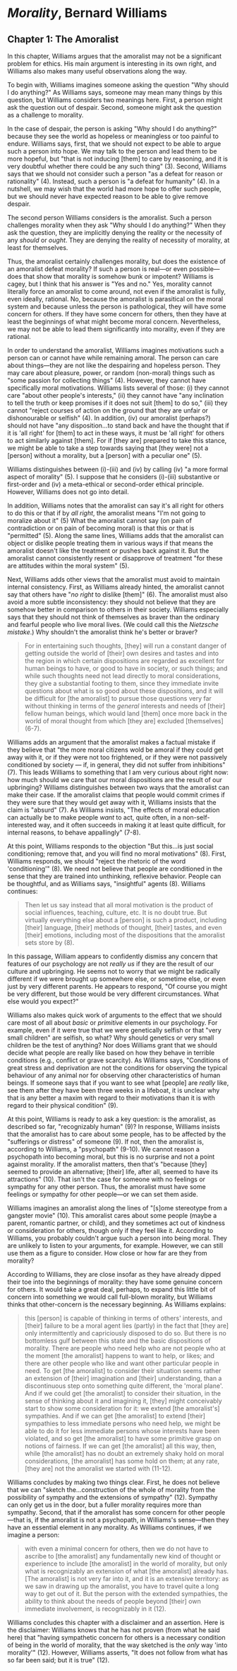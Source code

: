 # *Morality*, Bernard Williams

## Chapter 1: The Amoralist

In this chapter, Williams argues that the amoralist may not be a significant
problem for ethics.  His main argument is interesting in its own right, and
Williams also makes many useful observations along the way.

To begin with, Williams imagines someone asking the question "Why should I do
anything?"  As Williams says, someone may mean many things by this question,
but Williams considers two meanings here.  First, a person might ask the
question out of despair.  Second, someone might ask the question as
a challenge to morality.

In the case of despair, the person is asking "Why should I do anything?"
because they see the world as hopeless or meaningless or too painful to
endure.  Williams says, first, that we should not expect to be able to argue
such a person into hope.  We may talk to the person and lead them to be more
hopeful, but "that is not inducing [them] to care by reasoning, and it is very
doubtful whether there could be any such thing" (3).  Second, Williams says
that we should not consider such a person "as a defeat for reason or
rationality" (4).  Instead, such a person is "a defeat for humanity" (4).  In
a nutshell, we may wish that the world had more hope to offer such people, but
we should never have expected reason to be able to give remove despair.

The second person Williams considers is the amoralist.  Such a person
challenges morality when they ask "Why should I do anything?"  When they ask
the question, they are implicitly denying the reality or the necessity of any
*should* or *ought*.  They are denying the reality of necessity of morality,
at least for themselves.

Thus, the amoralist certainly challenges morality, but does the existence of
an amoralist defeat morality?  If such a person is real—or even possible—does
that show that morality is somehow bunk or impotent?  Williams is cagey, but
I think that his answer is "Yes and no."  Yes, morality cannot literally force
an amoralist to come around, not even if the amoralist is fully, even ideally,
rational.  No, because the amoralist is parasitical on the moral system and
because unless the person is pathological, they will have some concern for
others.  If they have some concern for others, then they have at least the
beginnings of what might become moral concern.  Nevertheless, we may not be
able to lead them significantly into morality, even if they are rational.

In order to understand the amoralist, Williams imagines motivations such
a person can or cannot have while remaining amoral.  The person can care about
things—they are not like the despairing and hopeless person.  They may care
about pleasure, power, or random (non-moral) things such as "some passion for
collecting things" (4).  However, they cannot have specifically moral
motivations.  Williams lists several of those: (i) they cannot care "about
other people's interests," (ii) they cannot have "any inclination to tell the
truth or keep promises if it does not suit [them] to do so," (iii) they cannot
"reject courses of action on the ground that they are unfair or dishonourable
or selfish" (4).  In addition, (iv) our amoralist (perhaps?) should not have
"any disposition...to stand back and have the thought that if it is 'all
right' for [them] to act in these ways, it must be 'all right' for others to
act similarly against [them].  For if [they are] prepared to take this stance,
we might be able to take a step towards saying that [they were] not a [person]
without a morality, but a [person] with a peculiar one" (5).

Williams distinguishes between (i)-(iii) and (iv) by calling (iv) "a more
formal aspect of morality" (5).  I suppose that he considers (i)-(iii)
substantive or first-order and (iv) a meta-ethical or second-order ethical
principle.  However, Williams does not go into detail.

In addition, Williams notes that the amoralist can say it's all right for
others to do this or that if by *all right*, the amoralist means "I'm not
going to moralize about it" (5)  What the amoralist cannot say (on pain of
contradiction or on pain of becoming moral) is that this or that is
"permitted" (5).  Along the same lines, Williams adds that the amoralist can
object or dislike people treating them in various ways if that means the
amoralist doesn't like the treatment or pushes back against it.  But the
amoralist cannot consistently resent or disapprove of treatment "for these are
attitudes within the moral system" (5).

Next, Williams adds other views that the amoralist must avoid to maintain
internal consistency.  First, as Williams already hinted, the amoralist cannot
say that others have "*no right* to dislike [them]" (6).  The amoralist must
also avoid a more subtle inconsistency: they should not believe that they are
somehow better in comparison to others in their society.  Williams especially
says that they should not think of themselves as braver than the ordinary and
fearful people who live moral lives.  (We could call this the *Nietzsche
mistake*.)  Why shouldn't the amoralist think he's better or braver?

> For in entertaining such thoughts, [they] will run a constant danger of
> getting outside the world of [their] own desires and tastes and into the
> region in which certain dispositions are regarded as excellent for human
> beings to have, or good to have in society, or such things; and while such
> thoughts need not lead directly to moral considerations, they give
> a substantial footing to them, since they immediate invite questions about
> what is so good about these dispositions, and it will be difficult for [the
> amoralist] to pursue those questions very far without thinking in terms of
> the *general* interests and needs of [their] fellow human beings, which
> would land [them] once more back in the world of moral thought from which
> [they are] excluded [themselves] (6-7).

Williams adds an argument that the amoralist makes a factual mistake if they
believe that "the more moral citizens wold be amoral if they could get away
with it, or if they were not too frightened, or if they were not passively
conditioned by society — if, in general, they did not suffer from inhibitions"
(7).  This leads Williams to something that I am very curious about right now:
how much should we care that our moral dispositions are the result of our
upbringing?  Williams distinguishes between two ways that the amoralist can
make their case.  If the amoralist claims that people would commit crimes if
they were sure that they would get away with it, Williams insists that the
claim is "absurd" (7).  As Williams insists, "The effects of moral education
can actually be to make people *want* to act, quite often, in
a non-self-interested way, and it often succeeds in making it at least quite
difficult, for internal reasons, to behave appallingly" (7-8).

At this point, Williams responds to the objection "But this...is just social
conditioning; remove that, and you will find no moral motivations" (8).
First, Williams responds, we should "reject the rhetoric of the word
'conditioning'" (8).  We need not believe that people are conditioned in the
sense that they are trained into unthinking, reflexive behavior.  People can
be thoughtful, and as Williams says, "insightful" agents (8).  Williams
continues:

> Then let us say instead that all moral motivation is the product of social
> influences, teaching, culture, etc.  It is no doubt true.  But virtually
> everything else about a [person] is such a product, including [their]
> language, [their] methods of thought, [their] tastes, and even [their]
> emotions, including most of the dispositions that the amoralist sets store
> by (8).

In this passage, William appears to confidently dismiss any concern that
features of our psychology are not *really us* if they are the result of our
culture and upbringing.  He seems not to worry that we might be radically
different if we were brought up somewhere else, or sometime else, or even just
by very different parents.  He appears to respond, "Of course you might be
very different, but those would be very different circumstances. What else
would you expect?"

Williams also makes quick work of arguments to the effect that we should care
most of all about *basic* or *primitive* elements in our psychology.  For
example, even if it were true that we were genetically selfish or that "very
small children" are selfish, so what?  Why should genetics or very small
children be the test of anything?  Nor does Williams grant that we should
decide what people are really like based on how they behave in terrible
conditions (e.g., conflict or grave scarcity).  As Williams says, "Conditions
of great stress and deprivation are not the conditions for observing the
typical behaviour of any animal nor for observing other characteristics of
human beings. If someone says that if you want to see what [people] are
*really* like, see them after they have been three weeks in a lifeboat, it is
unclear why that is any better a maxim with regard to their motivations than
it is with regard to their physical condition" (9).

At this point, Williams is ready to ask a key question: is the amoralist, as
described so far, "recognizably human" (9)?  In response, Williams insists
that the amoralist has to care about some people, has to be affected by the
"sufferings or distress" of someone (9).  If not, then the amoralist is,
according to Williams, a "psychopath" (9-10).  We cannot reason a psychopath
into becoming moral, but this is no surprise and not a point against morality.
If the amoralist matters, then that's "because [they] seemed to provide an
alternative; [their] life, after all, seemed to have its attractions" (10).
That isn't the case for someone with no feelings or sympathy for any other
person.  Thus, the amoralist must have some feelings or sympathy for other
people—or we can set them aside.

Williams imagines an amoralist along the lines of "[s]ome stereotype from
a gangster movie" (10).  This amoralist cares about some people (maybe
a parent, romantic partner, or child), and they sometimes act out of kindness
or consideration for others, though only if they feel like it.  According to
Williams, you probably couldn't argue such a person into being moral.  They
are unlikely to listen to your arguments, for example.  However, we can still
use them as a figure to consider.  How close or how far are they from
morality?

According to Williams, they are close insofar as they have already dipped
their toe into the beginnings of morality: they have some genuine concern for
others.  It would take a great deal, perhaps, to expand this little bit of
concern into something we would call full-blown morality, but Williams thinks
that other-concern is the necessary beginning.  As Williams explains:

> this [person] is capable of thinking in terms of others' interests, and
> [their] failure to be a moral agent lies (partly) in the fact that [they
> are] only intermittently and capriciously disposed to do so.  But there is
> no bottomless gulf between this state and the basic dispositions of
> morality.  There are people who need help who are not people who at the
> moment [the amoralist] happens to want to help, or likes; and there are
> other people who like and want other particular people in need. To get [the
> amoralist] to consider their situation seems rather an extension of [their]
> imagination and [their] understanding, than a discontinuous step onto
> something quite different, the 'moral plane'. And if we could get [the
> amoralist] to consider their situation, in the sense of thinking about it
> and imagining it, [they] might conceivably start to show some consideration
> for it: we extend [the amoralist's] sympathies. And if we can get [the
> amoralist] to extend [their] sympathies to less immediate persons who need
> help, we might be able to do it for less immediate persons whose interests
> have been violated, and so get [the amoralist] to have some primitive grasp
> on notions of fairness. If we can get [the amoralist] all this way, then,
> while [the amoralist] has no doubt an extremely shaky hold on moral
> considerations, [the amoralist] has some hold on them; at any rate, [they
> are] not the amoralist we started with (11-12).

Williams concludes by making two things clear.  First, he does not believe
that we can "sketch the...construction of the whole of morality from the
possibility of sympathy and the extensions of sympathy" (12).  Sympathy can
only get us in the door, but a fuller morality requires more than sympathy.
Second, that if the amoralist has some concern for other people—that is, if
the amoralist is not a psychopath, in Williams's sense—then they have an
essential element in any morality. As Williams continues, if we imagine
a person:

> with even a minimal concern for others, then we do not have to ascribe to
> [the amoralist] any fundamentally new kind of thought or experience to
> include [the amoralist] in the world of morality, but only what is
> recognizably an extension of what [the amoralist] already has.  [The
> amoralist] is not very far into it, and it is an extensive territory: as we
> saw in drawing up the amoralist, you have to travel quite a long way to get
> out of it.  But the person with the extended sympathies, the ability to
> think about the needs of people beyond [their] own immediate involvement, is
> recognizably in it (12).

Williams concludes this chapter with a disclaimer and an assertion.  Here is
the disclaimer: Williams knows that he has not proven (from what he said here)
that "having sympathetic concern for others is a necessary condition of being
in the world of morality, that the way sketched is the *only* way 'into
morality'" (12).  However, Williams asserts, "It does not follow from what has
so far been said; but it is true" (12).
